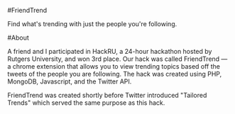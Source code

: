 #FriendTrend

Find what's trending with just the people you're following.

#About

A friend and I participated in HackRU, a 24-hour hackathon hosted by Rutgers University, and won 3rd place. Our hack was called FriendTrend — a chrome extension that allows you to view trending topics based off the tweets of the people you are following. The hack was created using PHP, MongoDB, Javascript, and the Twitter API. 

FriendTrend was created shortly before Twitter introduced "Tailored Trends" which served the same purpose as this hack.
